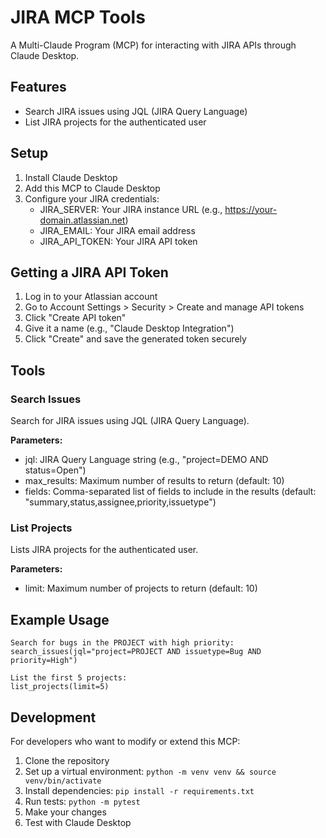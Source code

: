 # JIRA MCP Tools

A Multi-Claude Program (MCP) for interacting with JIRA APIs through Claude Desktop.

## Features

- Search JIRA issues using JQL (JIRA Query Language)
- List JIRA projects for the authenticated user

## Setup

1. Install Claude Desktop
2. Add this MCP to Claude Desktop
3. Configure your JIRA credentials:
   - JIRA_SERVER: Your JIRA instance URL (e.g., https://your-domain.atlassian.net)
   - JIRA_EMAIL: Your JIRA email address
   - JIRA_API_TOKEN: Your JIRA API token

## Getting a JIRA API Token

1. Log in to your Atlassian account
2. Go to Account Settings > Security > Create and manage API tokens
3. Click "Create API token"
4. Give it a name (e.g., "Claude Desktop Integration")
5. Click "Create" and save the generated token securely

## Tools

### Search Issues

Search for JIRA issues using JQL (JIRA Query Language).

**Parameters:**
- jql: JIRA Query Language string (e.g., "project=DEMO AND status=Open")
- max_results: Maximum number of results to return (default: 10)
- fields: Comma-separated list of fields to include in the results (default: "summary,status,assignee,priority,issuetype")

### List Projects

Lists JIRA projects for the authenticated user.

**Parameters:**
- limit: Maximum number of projects to return (default: 10)

## Example Usage

```
Search for bugs in the PROJECT with high priority:
search_issues(jql="project=PROJECT AND issuetype=Bug AND priority=High")

List the first 5 projects:
list_projects(limit=5)
```

## Development

For developers who want to modify or extend this MCP:

1. Clone the repository
2. Set up a virtual environment: `python -m venv venv && source venv/bin/activate`
3. Install dependencies: `pip install -r requirements.txt`
4. Run tests: `python -m pytest`
5. Make your changes
6. Test with Claude Desktop